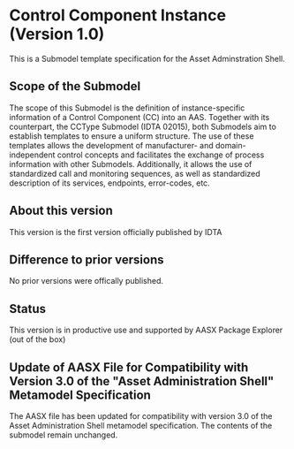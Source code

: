 # Control Component Instance (Version 1.0) 

This is a Submodel template specification for the Asset Adminstration Shell.

## Scope of the Submodel 
The scope of this Submodel is the definition of instance-specific information of a Control Component (CC) into an AAS. 
Together with its counterpart, the CCType Submodel (IDTA 02015), both Submodels aim to establish templates to ensure a uniform structure. 
The use of these templates allows the development of manufacturer- and domain-independent control concepts and facilitates the exchange of process information with other Submodels.
Additionally, it allows the use of standardized call and monitoring sequences, as well as standardized description of its services, endpoints, error-codes, etc.


## About this version

This version is the first version officially published by IDTA


## Difference to prior versions

No prior versions were offically published.

## Status

This version is in productive use and supported by AASX Package Explorer (out of the box)

## Update of AASX File for Compatibility with Version 3.0 of the "Asset Administration Shell" Metamodel Specification

The AASX file has been updated for compatibility with version 3.0 of the Asset Administration Shell metamodel specification. The contents of the submodel remain unchanged.
